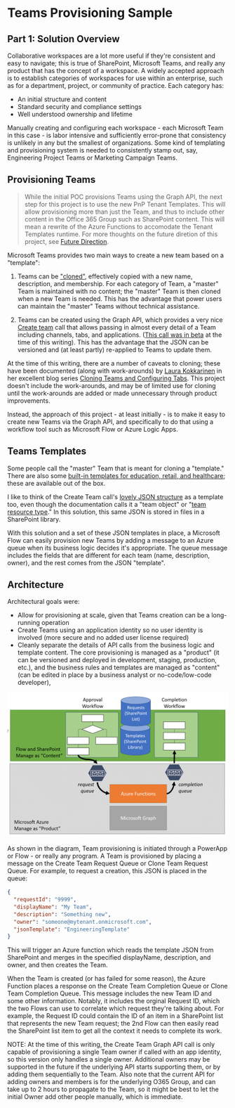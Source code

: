 # Teams Provisioning Sample

## Part 1: Solution Overview

Collaborative workspaces are a lot more useful if they're consistent and easy to navigate; this is true of SharePoint, Microsoft Teams, and really any product that has the concept of a workspace. A widely accepted approach is to establish categories of workspaces for use within an enterprise, such as for a department, project, or community of practice. Each category has:

* An initial structure and content
* Standard security and compliance settings
* Well understood ownership and lifetime

Manually creating and configuring each workspace - each Microsoft Team in this case - is labor intensive and sufficiently error-prone that consistency is unlikely in any but the smallest of organizations. Some kind of templating and provisioning system is needed to consistently stamp out, say, Engineering Project Teams or Marketing Campaign Teams.

## Provisioning Teams

> While the initial POC provisions Teams using the Graph API, the next step for this project is to use the new PnP Tenant Templates. This will allow provisioning more than just the Team, and thus to include other content in the Office 365 Group such as SharePoint content. This will mean a rewrite of the Azure Functions to accomodate the Tenant Templates runtime. For more thoughts on the future diretion of this project, see [Future Direction](./05-FutureDiretion.md).

Microsoft Teams provides two main ways to create a new team based on a "template":

1. Teams can be ["cloned"](https://support.office.com/en-us/article/create-a-team-from-an-existing-team-f41a759b-3101-4af6-93bd-6aba0e5d7635), effectively copied with a new name, description, and membership. For each category of Team, a "master" Team is maintained with no content; the "master" Team is then cloned when a new Team is needed. This has the advantage that power users can maintain the "master" Teams without technical assistance.

1. Teams can be created using the Graph API, which provides a very nice [Create team](https://docs.microsoft.com/en-us/graph/api/team-put-teams) call that allows passing in almost every detail of a Team including channels, tabs, and applications. ([This call was in beta](https://docs.microsoft.com/en-us/graph/api/team-post?view=graph-rest-beta) at the time of this writing). This has the advantage that the JSON can be versioned and (at least partly) re-applied to Teams to update them. 

At the time of this writing, there are a number of caveats to cloning; these have been documented (along with work-arounds) by [Laura Kokkarinen](https://laurakokkarinen.com/) in her excellent blog series [Cloning Teams and Configuring Tabs](https://laurakokkarinen.com/cloning-teams-and-configuring-tabs-via-microsoft-graph-prelude/). This project doesn't include the work-arounds, and may be of limited use for cloning until the work-arounds are added or made unnecessary through product improvements.

Instead, the approach of this project - at least initially - is to make it easy to create new Teams via the Graph API, and specifically to do that using a workflow tool such as Microsoft Flow or Azure Logic Apps.

## Teams Templates

Some people call the "master" Team that is meant for cloning a "template." There are also some [built-in templates for education, retail, and healthcare](https://developer.microsoft.com/en-us/office/blogs/deliver-a-consistent-repeatable-microsoft-teams-experience-with-the-launch-of-templates/); these are available out of the box.

I like to think of the Create Team call's [lovely JSON structure](https://docs.microsoft.com/en-us/graph/api/team-post?view=graph-rest-beta#request-2) as a template too, even though the documentation calls it a "team object" or "[team resource type](https://docs.microsoft.com/en-us/graph/api/resources/team?view=graph-rest-beta)." In this solution, this same JSON is stored in files in a SharePoint library. 

With this solution and a set of these JSON templates in place, a Microsoft Flow can easily provision new Teams by adding a message to an Azure queue when its business logic decides it's appropriate. The queue message includes the fields that are different for each team (name, description, owner), and the rest comes from the JSON "template".

## Architecture

Architectural goals were:

* Allow for provisioning at scale, given that Teams creation can be a long-running operation
* Create Teams using an application identity so no user identity is involved (more secure and no added user license required)
* Cleanly separate the details of API calls from the business logic and template content. The core provisioning is managed as a "product" (it can be versioned and deployed in development, staging, production, etc.), and the business rules and templates are managed as "content" (can be edited in place by a business analyst or no-code/low-code developer),

![Solution Architecture](./images/SolutionArchitecture.png)

As shown in the diagram, Team provisioning is initiated through a PowerApp or Flow - or really any program. A Team is provisioned by placing a message on the Create Team Request Queue or Clone Team Request Queue. For example, to request a creation, this JSON is placed in the queue:

~~~JSON
{
  "requestId": "9999",
  "displayName": "My Team",
  "description": "Something new",
  "owner": "someone@mytenant.onmicrosoft.com",
  "jsonTemplate": "EngineeringTemplate"
}
~~~

This will trigger an Azure function which reads the template JSON from SharePoint and merges in the specified displayName, description, and owner, and then creates the Team.

When the Team is created (or has failed for some reason), the Azure Function places a response on the Create Team Completion Queue or Clone Team Completion Queue. This message includes the new Team ID and some other information. Notably, it includes the orginal Request ID, which the two Flows can use to correlate which request they're talking about. For example, the Request ID could contain the ID of an item in a SharePoint list that represents the new Team request; the 2nd Flow can then easily read the SharePoint list item to get all the context it needs to complete its work.

NOTE: At the time of this writing, the Create Team Graph API call is only capable of provisioning a single Team owner if called with an app identity, so this version only handles a single owner. Additional owners may be supported in the future if the underlying API starts supporting them, or by adding them sequentially to the Team. Also note that the current API for adding owners and members is for the underlying O365 Group, and can take up to 2 hours to propagate to the Team, so it might be best to let the initial Owner add other people manually, which is immediate.

